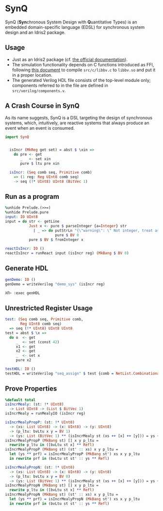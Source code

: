 # SynQ
SynQ (**Syn**chronous System Design with **Q**uantitative Types) is an embedded domain-specific language (EDSL) for synchronous system design and an Idris2 package.

## Usage

 - Just as an Idris2 package (cf. [the official documentation](https://idris2.readthedocs.io/en/latest/reference/packages.html#using-package-files)).
 - The simulation functionality depends on C functions introduced as FFI, following [this document](https://idris2.readthedocs.io/en/latest/ffi/ffi.html#ffi-example) to compile `src/c/libbv.c` to `libbv.so` and put it in a proper location.
 - The generated Verilog HDL file consists of the top-level module only; components referred to in the file are defined in `src/verilog/components.v`.

## A Crash Course in SynQ

As its name suggests, SynQ is a DSL targeting the design of synchronous systems, which, intuitively, are reactive systems that always produce an event when an event is consumed.

```idris
import SynQ
```

<!-- idris
import Data.String
import Data.List1
import Data.Vect
import Data.Nat

%hide Prelude.(>>=)
%hide Prelude.pure
%hide Data.Linear.Interface.seq
%hide Data.LState.(>>=)
%hide Data.LState.(<<<)
%ambiguity_depth 8
-->

<!-- idris 
-- so that tye declaration of isIncr comes later
mutual
-->

```idris

  isIncr (MkReg get set) = abst $ \xin =>
    do pre <- get
       _   <- set xin
       pure $ ltu pre xin
```

```idris
  isIncr: (Seq comb seq, Primitive comb)
    => (1 reg: Reg UInt8 comb seq)
    -> seq (!* UInt8) UInt8 (BitVec 1)
```
<!--
mutual end
-->

## Run as a program
```idris
%unhide Prelude.(>>=)
%unhide Prelude.pure
input: IO UInt8
input = do str <- getLine
           Just x <- pure $ parseInteger {a=Integer} str
             | _ => do putStrLn "{\"warning\": \" Not integer, treat as zero\"}\n" 
                       pure $ BV 0
           pure $ BV $ fromInteger x
           
reactIsIncr: IO ()
reactIsIncr = runReact input (isIncr reg) (MkBang $ BV 0)

```

<!-- idris
lteSucc: (n:Nat) -> LTE n (S n)
lteSucc 0 = LTEZero
lteSucc (S k) = LTESucc (lteSucc k)

-- %hint
lteRefl: {n:Nat} -> LTE n n
lteRefl {n=0} = LTEZero
lteRefl {n=(S k)} = LTESucc (lteRefl)

0 minusZero: (n:Nat) -> n = minus n 0
minusZero 0 = Refl
minusZero (S k) = Refl

0 minusSucc: (n:Nat) -> 1 = minus (S n) n
minusSucc 0 = Refl
minusSucc (S k) = (minusSucc k)

unpack: (Primitive comb)
  => {n:_} -> comb () (BitVec n)
  -> Vect n (comb () $ BitVec 1)
unpack {n = 0} x = []
unpack {n = (S k)} x = 
  let b =  slice {prf_upper=lteRefl} {prf_lower=lteSucc k} k (S k) x 
      bs = slice {prf_upper=lteSucc k} 0 k x
  in (rewrite minusSucc k in b) :: unpack (rewrite minusZero k in bs)


hds: List1 a -> (n: Nat) -> Maybe $ List1 a
hds (x ::: xs) 0 = Nothing
hds (x ::: xs) (S 0) = Just $ x:::[]
hds (x ::: []) (S (S k)) = Just $ (x ::: [])
hds (x ::: (y :: xs)) (S (S k)) = 
  do tl <- hds (y:::xs) (S k)
     pure $ cons x tl

tls: List1 a -> (n: Nat) -> Maybe $ List a
tls (x ::: xs) 0 = Nothing
tls (x ::: xs) (S 0) = Just xs
tls (x ::: []) (S (S k)) = Just []
tls (x ::: (y :: xs)) (S (S k)) = 
  tls (y:::xs) (S k)

splitAt: List1 a -> (n: Nat) -> Maybe (List1 a, List a)
splitAt xs n = pure MkPair <*> hds xs n <*> tls xs n

%hide Prelude.(>>=)
%hide Prelude.pure

lutGen': (Primitive comb)
     => (idx_width: Nat)
     -> (data_width: Nat)
     -> (List1 $ BitVec data_width)
     -> Vect idx_width (comb () $ BitVec 1)
     -> comb () (BitVec data_width)
lutGen' 0 data_width xs [] = const $ head xs
lutGen' (S 0) data_width xs (i :: []) = 
  case xs of 
    (x ::: []) => const x
    (x1 ::: x2 :: xs) => mux21 i (const x2) (const x1)
lutGen' (S (S k)) data_width xs (i1 :: i2 :: is) = 
  let partLen = (power 2 (S k))
  in if length xs <= partLen then lutGen' (S k) data_width xs (i2 :: is)
     else case splitAt xs partLen of
            Just (hs, []) => lutGen' (S k) data_width xs (i2 :: is)
            Just (hs, (t::ts)) => 
              mux21 i1 (lutGen' (S k) data_width (t:::ts) (i2 :: is))
                       (lutGen' (S k) data_width hs       (i2 :: is))
            _ => lutGen' (S k) data_width xs (i2 :: is)


lutGen: (Primitive comb)
     => {idx_width: Nat}
     -> {data_width: Nat}
     -> (List1 $ BitVec data_width)
     -> comb () (BitVec idx_width) 
     -> comb () (BitVec data_width)
lutGen {idx_width} {data_width} xs idx 
  = let idx' = unpack idx 
    in lutGen' idx_width data_width xs idx'
  
sine: List1 UInt8
sine = (100) ::: [119, 138, 155, 170, 183, 192, 198, 200, 198, 192, 183, 170,
                  155, 138, 119, 100,  80,  61,  44,  29,  16,   7,   1,   0, 1,
                  7,   16,  29,  44,  61,  80]

sineSig: (Comb comb, Primitive comb)
     => comb () UInt8 -> comb () UInt8
sineSig idx = lutGen sine idx

sineSrc: (Seq comb seq, Primitive comb)
  => (1 reg: Reg UInt8 comb seq)
  -> seq (!* UInt8) () UInt8
sineSrc (MkReg get set) = 
  do cur_idx <- get
     o <- pure $ sineSig cur_idx
     _ <- set (mux21 (ltu cur_idx $ const $ 31)
                     (slice 0 8 $ add cur_idx $ const $ 1)
                     (const $ 0))
     pure o
     
sineSigProg: IO ()
sineSigProg = putStrLn $ show $ runMealy (sineSrc reg) (MkBang 0) 
              [(), (), (), (), (), (), (), (), (), (), (), (), (), (), (), (), (), (), (), ()]
              
genSine: IO ()
genSine = writeVerilog "sine" (sineSrc reg)
-->

## Generate HDL
```idris
genDemo: IO ()
genDemo = writeVerilog "demo_sys" (isIncr reg)
```

```bash
λΠ> :exec genHDL
```

## Unrestricted Register Usage

```idris
test: (Seq comb seq, Primitive comb, 
       Reg UInt8 comb seq)
  => seq (!* UInt8) UInt8 UInt8
test = abst $ \x => 
  do o  <- get
     _  <- set (const 42)
     x1 <- get
     x2 <- get
     _  <- set x
     pure x2

testHDL: IO ()
testHDL = writeVerilog "seq_assign" $ test {comb = NetList.Combinational}

```


## Prove Properties
```idris
%default total
isIncrMealy: (st: !* UInt8) 
  -> List UInt8 -> (List $ BitVec 1)
isIncrMealy = runMealyIO (isIncr reg)

isIncrMealyPropP: (st: !* UInt8) 
  -> (xs: List UInt8) -> (x: UInt8) -> (y: UInt8)
  -> (p_ltu: bvLtu x y = BV 1)
  -> (ys: List (BitVec 1) ** (isIncrMealy st (xs ++ [x] ++ [y])) = ys ++ [BV 1])
isIncrMealyPropP (MkBang st) [] x y p_ltu = 
  rewrite p_ltu in ([bvLtu st x] ** Refl)
isIncrMealyPropP (MkBang st) (st' :: xs) x y p_ltu = 
  let (ys ** prf) = isIncrMealyPropP (MkBang st') xs x y p_ltu
  in rewrite prf in (bvLtu st st' :: ys ** Refl)

isIncrMealyPropN: (st: !* UInt8) 
  -> (xs: List UInt8) -> (x: UInt8) -> (y: UInt8)
  -> (p_ltu: bvLtu x y = BV 0)
  -> (ys: List (BitVec 1) ** (isIncrMealy st (xs ++ [x] ++ [y])) = ys ++ [BV 0])
isIncrMealyPropN (MkBang st) [] x y p_ltu = 
  rewrite p_ltu in ([bvLtu st x] ** Refl)
isIncrMealyPropN (MkBang st) (st' :: xs) x y p_ltu = 
  let (ys ** prf) = isIncrMealyPropN (MkBang st') xs x y p_ltu
  in rewrite prf in (bvLtu st st' :: ys ** Refl)
      
```
